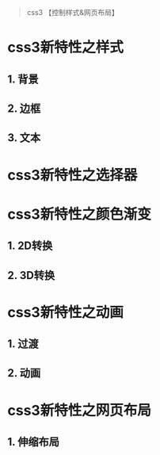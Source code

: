 > css3 【控制样式&网页布局】
# css3新特性之样式
## 1. 背景
## 2. 边框
## 3. 文本
# css3新特性之选择器

# css3新特性之颜色渐变
## 1. 2D转换
## 2. 3D转换
# css3新特性之动画
## 1. 过渡
## 2. 动画
# css3新特性之网页布局
## 1. 伸缩布局